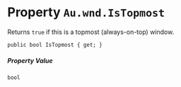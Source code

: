 # Property `Au.wnd.IsTopmost`

Returns `true` if this is a topmost (always-on-top) window.

```
public bool IsTopmost { get; }
```

##### Property Value

`bool`